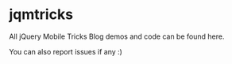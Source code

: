 jqmtricks
=========

All jQuery Mobile Tricks Blog demos and code can be found here.

You can also report issues if any :)
